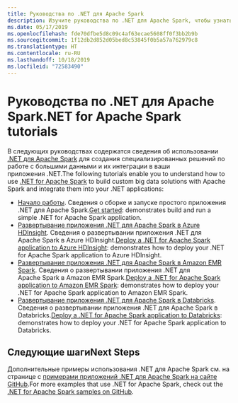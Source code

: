 ```yaml
---
title: Руководства по .NET для Apache Spark
description: Изучите руководства по .NET для Apache Spark, чтобы узнать, как интегрировать Apache Spark в приложения .NET.
ms.date: 05/17/2019
ms.openlocfilehash: fde70dfbe5d8c09c4af63ecae5608ff0f3bb2b9b
ms.sourcegitcommit: 1f12db2d852d05bed8c53845f0b5a57a762979c8
ms.translationtype: HT
ms.contentlocale: ru-RU
ms.lasthandoff: 10/18/2019
ms.locfileid: "72583490"
---
```

# <a name="net-for-apache-spark-tutorials"></a><span data-ttu-id="09533-103">Руководства по .NET для Apache Spark</span><span class="sxs-lookup"><span data-stu-id="09533-103">.NET for Apache Spark tutorials</span></span>

<span data-ttu-id="09533-104">В следующих руководствах содержатся сведения об использовании [.NET для Apache Spark](../index.yml) для создания специализированных решений по работе с большими данными и их интеграции в ваши приложения .NET.</span><span class="sxs-lookup"><span data-stu-id="09533-104">The following tutorials enable you to understand how to use [.NET for Apache Spark](../index.yml) to build custom big data solutions with Apache Spark and integrate them into your .NET applications:</span></span>

* <span data-ttu-id="09533-105">[Начало работы](get-started.md). Сведения о сборке и запуске простого приложения .NET для Apache Spark.</span><span class="sxs-lookup"><span data-stu-id="09533-105">[Get started](get-started.md): demonstrates build and run a simple .NET for Apache Spark application.</span></span>
* <span data-ttu-id="09533-106">[Развертывание приложения .NET для Apache Spark в Azure HDInsight](hdinsight-deployment.md). Сведения о развертывании приложения .NET для Apache Spark в Azure HDInsight.</span><span class="sxs-lookup"><span data-stu-id="09533-106">[Deploy a .NET for Apache Spark application to Azure HDInsight](hdinsight-deployment.md): demonstrates how to deploy your .NET for Apache Spark application to Azure HDInsight.</span></span>
* <span data-ttu-id="09533-107">[Развертывание приложения .NET для Apache Spark в Amazon EMR Spark](amazon-emr-spark-deployment.md). Сведения о развертывании приложения .NET для Apache Spark в Amazon EMR Spark.</span><span class="sxs-lookup"><span data-stu-id="09533-107">[Deploy a .NET for Apache Spark application to Amazon EMR Spark](amazon-emr-spark-deployment.md): demonstrates how to deploy your .NET for Apache Spark application to Amazon EMR Spark.</span></span>
* <span data-ttu-id="09533-108">[Развертывание приложения .NET для Apache Spark в Databricks](databricks-deployment.md). Сведения о развертывании приложения .NET для Apache Spark в Databricks.</span><span class="sxs-lookup"><span data-stu-id="09533-108">[Deploy a .NET for Apache Spark application to Databricks](databricks-deployment.md): demonstrates how to deploy your .NET for Apache Spark application to Databricks.</span></span>

## <a name="next-steps"></a><span data-ttu-id="09533-109">Следующие шаги</span><span class="sxs-lookup"><span data-stu-id="09533-109">Next Steps</span></span>

<span data-ttu-id="09533-110">Дополнительные примеры использования .NET для Apache Spark см. на странице с [примерами приложений .NET для Apache Spark на сайте GitHub](https://github.com/dotnet/spark#samples).</span><span class="sxs-lookup"><span data-stu-id="09533-110">For more examples that use .NET for Apache Spark, check out the [.NET for Apache Spark samples on GitHub](https://github.com/dotnet/spark#samples).</span></span>
